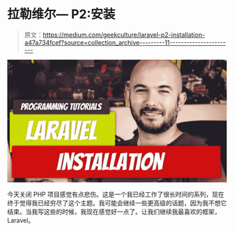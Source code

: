 # 拉勒维尔— P2:安装

> 原文：<https://medium.com/geekculture/laravel-p2-installation-a47a734fcef?source=collection_archive---------11----------------------->

![](img/7bb30b08d910297a0b5b9589f982c231.png)

今天关闭 PHP 项目感觉有点悲伤。这是一个我已经工作了很长时间的系列，现在终于觉得我已经穷尽了这个主题。我可能会继续一些更高级的话题，因为我不想它结束。当我写这些的时候，我现在感觉好一点了。让我们继续我最喜欢的框架，Laravel。